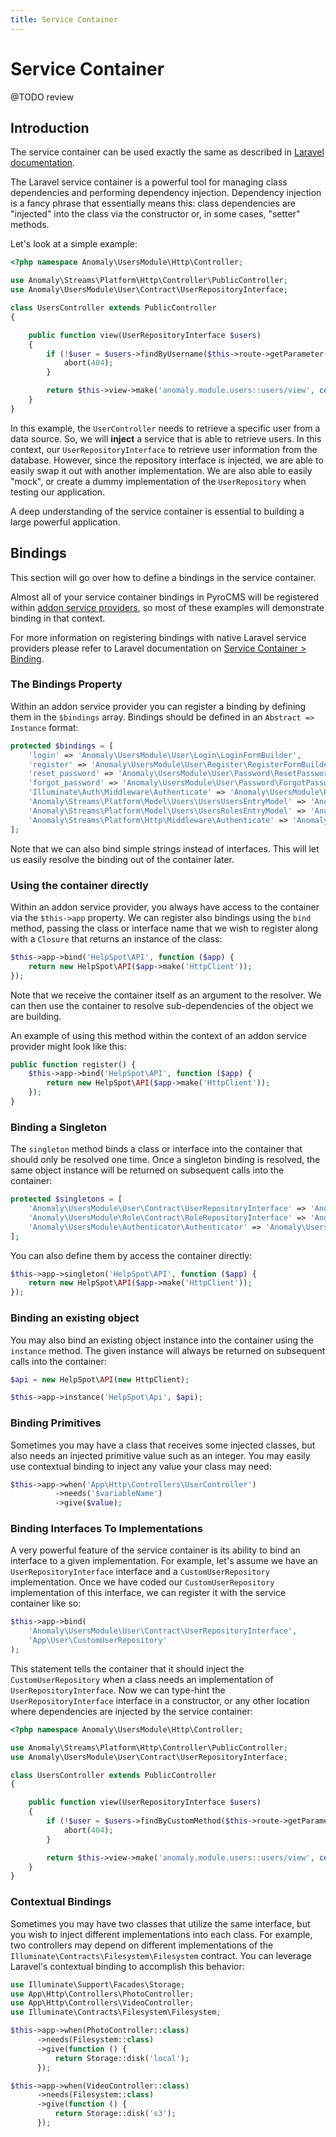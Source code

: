 ```yaml
---
title: Service Container
---
```


# Service Container

<div class="documentation__toc"></div>

@TODO review

## Introduction

The service container can be used exactly the same as described in [Laravel documentation](https://laravel.com/docs/5.5/container).

The Laravel service container is a powerful tool for managing class dependencies and performing dependency injection. Dependency injection is a fancy phrase that essentially means this: class dependencies are "injected" into the class via the constructor or, in some cases, "setter" methods.

Let's look at a simple example:

```php
<?php namespace Anomaly\UsersModule\Http\Controller;

use Anomaly\Streams\Platform\Http\Controller\PublicController;
use Anomaly\UsersModule\User\Contract\UserRepositoryInterface;

class UsersController extends PublicController
{

    public function view(UserRepositoryInterface $users)
    {
        if (!$user = $users->findByUsername($this->route->getParameter('username'))) {
            abort(404);
        }

        return $this->view->make('anomaly.module.users::users/view', compact('user'));
    }
}
```

In this example, the `UserController` needs to retrieve a specific user from a data source. So, we will **inject** a service that is able to retrieve users. In this context, our `UserRepositoryInterface` to retrieve user information from the database. However, since the repository interface is injected, we are able to easily swap it out with another implementation. We are also able to easily "mock", or create a dummy implementation of the `UserRepository` when testing our application.

A deep understanding of the service container is essential to building a large powerful application.

## Bindings

This section will go over how to define a bindings in the service container.

Almost all of your service container bindings in PyroCMS will be registered within [addon service providers](#service-providers), so most of these examples will demonstrate binding in that context.

For more information on registering bindings with native Laravel service providers please refer to Laravel documentation on [Service Container > Binding](https://laravel.com/docs/5.5/container#binding).

### The Bindings Property

Within an addon service provider you can register a binding by defining them in the `$bindings` array. Bindings should be defined in an `Abstract => Instance` format:

```php
protected $bindings = [
    'login' => 'Anomaly\UsersModule\User\Login\LoginFormBuilder',
    'register' => 'Anomaly\UsersModule\User\Register\RegisterFormBuilder',
    'reset_password' => 'Anomaly\UsersModule\User\Password\ResetPasswordFormBuilder',
    'forgot_password' => 'Anomaly\UsersModule\User\Password\ForgotPasswordFormBuilder',
    'Illuminate\Auth\Middleware\Authenticate' => 'Anomaly\UsersModule\Http\Middleware\Authenticate',
    'Anomaly\Streams\Platform\Model\Users\UsersUsersEntryModel' => 'Anomaly\UsersModule\User\UserModel',
    'Anomaly\Streams\Platform\Model\Users\UsersRolesEntryModel' => 'Anomaly\UsersModule\Role\RoleModel',
    'Anomaly\Streams\Platform\Http\Middleware\Authenticate' => 'Anomaly\UsersModule\Http\Middleware\Authenticate',
];
```

Note that we can also bind simple strings instead of interfaces. This will let us easily resolve the binding out of the container later.

### Using the container directly

Within an addon service provider, you always have access to the container via the `$this->app` property. We can register also bindings using the `bind` method, passing the class or interface name that we wish to register along with a `Closure` that returns an instance of the class:

```php
$this->app->bind('HelpSpot\API', function ($app) {
    return new HelpSpot\API($app->make('HttpClient'));
});
```

Note that we receive the container itself as an argument to the resolver. We can then use the container to resolve sub-dependencies of the object we are building.

An example of using this method within the context of an addon service provider might look like this:

```php
public function register() {
    $this->app->bind('HelpSpot\API', function ($app) {
        return new HelpSpot\API($app->make('HttpClient'));
    });
}
```

### Binding a Singleton

The `singleton` method binds a class or interface into the container that should only be resolved one time. Once a singleton binding is resolved, the same object instance will be returned on subsequent calls into the container:

```php
protected $singletons = [
    'Anomaly\UsersModule\User\Contract\UserRepositoryInterface' => 'Anomaly\UsersModule\User\UserRepository',
    'Anomaly\UsersModule\Role\Contract\RoleRepositoryInterface' => 'Anomaly\UsersModule\Role\RoleRepository',
    'Anomaly\UsersModule\Authenticator\Authenticator' => 'Anomaly\UsersModule\Authenticator\Authenticator',
];
```

You can also define them by access the container directly:

```php
$this->app->singleton('HelpSpot\API', function ($app) {
    return new HelpSpot\API($app->make('HttpClient'));
});
```

### Binding an existing object

You may also bind an existing object instance into the container using the `instance` method. The given instance will always be returned on subsequent calls into the container:

```php
$api = new HelpSpot\API(new HttpClient);

$this->app->instance('HelpSpot\Api', $api);
```

### Binding Primitives

Sometimes you may have a class that receives some injected classes, but also needs an injected primitive value such as an integer. You may easily use contextual binding to inject any value your class may need:

```php
$this->app->when('App\Http\Controllers\UserController')
          ->needs('$variableName')
          ->give($value);
  ```

### Binding Interfaces To Implementations

A very powerful feature of the service container is its ability to bind an interface to a given implementation. For example, let's assume we have an `UserRepositoryInterface` interface and a `CustomUserRepository` implementation. Once we have coded our `CustomUserRepository` implementation of this interface, we can register it with the service container like so:

```php
$this->app->bind(
    'Anomaly\UsersModule\User\Contract\UserRepositoryInterface',
    'App\User\CustomUserRepository'
);
```

This statement tells the container that it should inject the `CustomUserRepository` when a class needs an implementation of `UserRepositoryInterface`. Now we can type-hint the `UserRepositoryInterface` interface in a constructor, or any other location where dependencies are injected by the service container:

```php
<?php namespace Anomaly\UsersModule\Http\Controller;

use Anomaly\Streams\Platform\Http\Controller\PublicController;
use Anomaly\UsersModule\User\Contract\UserRepositoryInterface;

class UsersController extends PublicController
{

    public function view(UserRepositoryInterface $users)
    {
        if (!$user = $users->findByCustomMethod($this->route->getParameter('username'))) {
            abort(404);
        }

        return $this->view->make('anomaly.module.users::users/view', compact('user'));
    }
}
```

### Contextual Bindings

Sometimes you may have two classes that utilize the same interface, but you wish to inject different implementations into each class. For example, two controllers may depend on different implementations of the `Illuminate\Contracts\Filesystem\Filesystem` contract. You can leverage Laravel's contextual binding to accomplish this behavior:

```php
use Illuminate\Support\Facades\Storage;
use App\Http\Controllers\PhotoController;
use App\Http\Controllers\VideoController;
use Illuminate\Contracts\Filesystem\Filesystem;

$this->app->when(PhotoController::class)
      ->needs(Filesystem::class)
      ->give(function () {
          return Storage::disk('local');
      });

$this->app->when(VideoController::class)
      ->needs(Filesystem::class)
      ->give(function () {
          return Storage::disk('s3');
      });
  ```
